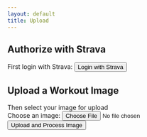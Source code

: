 ```yaml
---
layout: default
title: Upload
---
```

<h2>Authorize with Strava</h2>

First login with Strava:
<a href="https://www.strava.com/oauth/authorize?client_id={{ site.strava_client_id }}&response_type=code&redirect_uri=https://warm-mandazi-6b7218.netlify.app/.netlify/functions/strava-auth&scope=activity:write,read_all">
  <button>Login with Strava</button>
</a>


<h2>Upload a Workout Image</h2>
Then select your image for upload
<!-- Form to select an image file for upload -->
<form id="uploadForm">
  <label for="imageInput">Choose an image:</label>
  <input type="file" id="imageInput" name="image" required>
  <button type="button" onclick="uploadImage()">Upload and Process Image</button>
</form>

<!-- Authorization button for Strava login -->


<!-- Result display -->
<div id="result"></div>

<script>
  // Check URL for access token and store it in localStorage
  window.onload = function() {
    const urlParams = new URLSearchParams(window.location.search);
    const accessToken = urlParams.get('access_token');
    if (accessToken) {
      localStorage.setItem('strava_access_token', accessToken);
      window.history.replaceState({}, document.title, "/upload"); // Clean the URL
    }
  };

  async function uploadImage() {
    const imageInput = document.getElementById('imageInput').files[0];
    if (!imageInput) {
      document.getElementById('result').innerText = "Please select an image to upload.";
      return;
    }

    // Check for access token in localStorage
    const accessToken = localStorage.getItem('strava_access_token');
    if (!accessToken) {
      document.getElementById('result').innerText = "Please log in with Strava first.";
      return;
    }

    try {
      // Step 1: Retrieve imgbb API key from Netlify function
      const keyResponse = await fetch('/.netlify/functions/get-imgbb-key');
      const keyData = await keyResponse.json();
      const apiKey = keyData.apiKey;

      // Step 2: Prepare image data for upload to imgbb
      const formData = new FormData();
      formData.append("key", apiKey);
      formData.append("image", imageInput);

      // Step 3: Upload the image to imgbb
      const imgbbResponse = await fetch("https://api.imgbb.com/1/upload", {
        method: "POST",
        body: formData,
      });
      const imgbbData = await imgbbResponse.json();

      if (imgbbData.success) {
        const uploadedImageUrl = imgbbData.data.url;
        document.getElementById('result').innerText = `Image uploaded successfully! URL: ${uploadedImageUrl}`;

        // Step 4: Send image URL and access token to backend for processing
        await processImage(uploadedImageUrl, accessToken);
      } else {
        document.getElementById('result').innerText = "Error uploading image to imgbb.";
      }
    } catch (error) {
      console.error("Error uploading image:", error);
      document.getElementById('result').innerText = "Error occurred during upload.";
    }
  }

  async function processImage(imageUrl, accessToken) {
    try {
      const response = await fetch('/.netlify/functions/process-image', {
        method: 'POST',
        headers: { 'Content-Type': 'application/json' },
        body: JSON.stringify({ imageUrl, accessToken })
      });

      const result = await response.json();
      document.getElementById('result').innerText += `\nProcessing result: ${JSON.stringify(result)}`;
    } catch (error) {
      console.error("Error processing image:", error);
      document.getElementById('result').innerText += "\nError occurred during image processing.";
    }
  }
</script>

